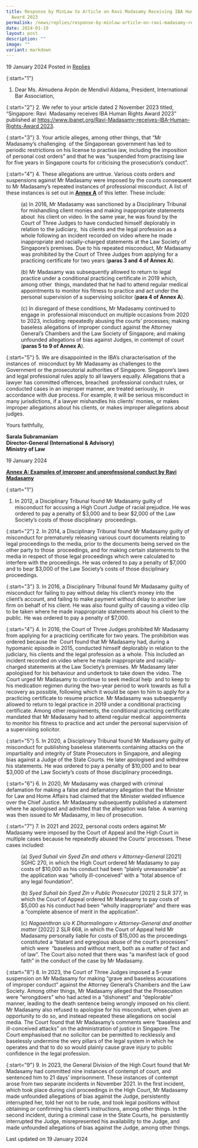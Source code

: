 ```yaml
---
title: Response by MinLaw to Article on Ravi Madasamy Receiving IBA Human Rights
  Award 2023
permalink: /news/replies/response-by-minlaw-article-on-ravi-madasamy-receiving-iba-human-rights-award-2023/
date: 2024-01-19
layout: post
description: ""
image: ""
variant: markdown
---
```

19 January 2024 Posted in [Replies](/news/replies)  

{:start="1"}
1. Dear Ms. Almudena Arpón de Mendívil Aldama, President, International Bar Association,

{:start="2"}
2. We refer to your article dated 2 November 2023 titled, “Singapore: Ravi&nbsp; Madasamy receives IBA Human Rights Award 2023” published at [https://www.ibanet.org/Ravi-Madasamy-receives-IBA-Human-Rights-Award 2023](https://www.ibanet.org/Ravi-Madasamy-receives-IBA-Human-Rights-Award-2023).

{:start="3"}
3. Your article alleges, among other things, that “Mr Madasamy’s challenging&nbsp; of the Singaporean government has led to periodic restrictions on his license to practise law, including the imposition of personal cost orders” and that he was “suspended from practising law for five years in Singapore courts for criticising the prosecution’s conduct”.

{:start="4"}
4. These allegations are untrue. Various costs orders and suspensions against Mr Madasamy were imposed by the courts consequent to Mr Madasamy’s repeated instances of professional misconduct. A list of these instances is set out in <b><u>Annex A</u></b> of this letter. These include:

<p style="margin-left: 40px">
(a) In 2016, Mr Madasamy was sanctioned by a Disciplinary Tribunal for mishandling client monies and making inappropriate statements about&nbsp; his client on video. In the same year, he was found by the Court of Three Judges to have conducted himself deplorably in relation to the judiciary,&nbsp; his clients and the legal profession as a whole following an incident recorded on video where he made inappropriate and racially-charged statements at the Law Society of Singapore’s premises. Due to his repeated misconduct, Mr Madasamy was prohibited by the Court of Three Judges from applying for a practicing certificate for two years (<b>paras 3 and 4 of Annex A</b>).

</p><p style="margin-left: 40px">
(b) Mr Madasamy was subsequently allowed to return to legal practice under a conditional practicing certificate in 2019 which, among other&nbsp; things, mandated that he had to attend regular medical appointments to monitor his fitness to practice and act under the personal supervision of a supervising solicitor (<b>para 4 of Annex A</b>).

</p><p style="margin-left: 40px">
(c) In disregard of these conditions, Mr Madasamy continued to engage in&nbsp; professional misconduct on multiple occasions from 2020 to 2023, including: repeatedly abusing the courts’ processes; making baseless allegations of improper conduct against the Attorney General’s Chambers and the Law Society of Singapore; and making unfounded allegations of bias against Judges, in contempt of court (<b>paras 5 to 9 of Annex A</b>).</p>

{:start="5"}
5. We are disappointed in the IBA’s characterisation of the instances of&nbsp; misconduct by Mr Madasamy as challenges to the Government or the prosecutorial authorities of Singapore. Singapore’s laws and legal professional rules apply to all lawyers equally. Allegations that a lawyer has committed offences, breached&nbsp; professional conduct rules, or conducted cases in an improper manner, are treated seriously, in accordance with due process. For example, it will be serious misconduct in many jurisdictions, if a lawyer mishandles his clients’ monies, or makes improper allegations about his clients, or makes improper allegations about judges.
<br>

Yours faithfully,<br>

<b>Sarala Subramaniam<br>
Director-General (International &amp; Advisory)<br>
Ministry of Law<br></b>

19 January 2024

<b><u>Annex A: Examples of improper and unprofessional conduct by Ravi Madasamy</u></b>

{:start="1"}
1. In 2012, a Disciplinary Tribunal found Mr Madasamy guilty of misconduct for accusing a High Court Judge of racial prejudice. He was ordered to pay a penalty of $3,000 and to bear $2,000 of the Law Society’s costs of those disciplinary&nbsp; proceedings.

{:start="2"}
2. In 2014, a Disciplinary Tribunal found Mr Madasamy guilty of misconduct for prematurely releasing various court documents relating to legal proceedings to the media, prior to the documents being served on the other party to those&nbsp; proceedings, and for making certain statements to the media in respect of those legal proceedings which were calculated to interfere with the proceedings. He was ordered to pay a penalty of $7,000 and to bear $3,000 of the Law Society’s costs of those disciplinary proceedings.&nbsp;

{:start="3"}
3. In 2016, a Disciplinary Tribunal found Mr Madasamy guilty of misconduct for failing to pay without delay his client’s money into the client’s account, and failing to make payment without delay to another law firm on behalf of his client. He was also found guilty of causing a video clip to be taken where he made inappropriate statements about his client to the public. He was ordered to pay a penalty of $7,000.

{:start="4"}
4. In 2016, the Court of Three Judges prohibited Mr Madasamy from applying for a practicing certificate for two years. The prohibition was ordered because the&nbsp; Court found that Mr Madasamy had, during a hypomanic episode in 2015, conducted himself deplorably in relation to the judiciary, his clients and the legal profession as a whole. This included an incident recorded on video where he made inappropriate and racially-charged statements at the Law Society’s premises. Mr Madasamy later apologised for his behaviour and undertook to take down the video. The Court urged Mr Madasamy to continue to seek medical help&nbsp; and to keep to his medication regimen during the two-year period to work towards as full a recovery as possible, following which it would be open to him to apply for a practicing certificate to resume practice. Mr Madasamy was subsequently allowed to return to legal practice in 2019 under a conditional practicing certificate. Among other requirements, the conditional practicing certificate mandated that Mr Madasamy had to attend regular medical&nbsp; appointments to monitor his fitness to practice and act under the personal supervision of a supervising solicitor.

{:start="5"}
5. In 2020, a Disciplinary Tribunal found Mr Madasamy guilty of misconduct for publishing baseless statements containing attacks on the impartiality and integrity of State Prosecutors in Singapore, and alleging bias against a Judge of the State Courts. He later apologised and withdrew his statements. He was ordered to pay a penalty of $10,000 and to bear $3,000 of the Law Society’s costs of those disciplinary proceedings.

{:start="6"}
6. In 2020, Mr Madasamy was charged with criminal defamation for making a false and defamatory allegation that the Minister for Law and Home Affairs had claimed that the Minister wielded influence over the Chief Justice. Mr Madasamy subsequently published a statement where he apologised and admitted that the allegation was false. A warning was then issued to Mr Madasamy, in lieu of prosecution.

{:start="7"}
7. In 2021 and 2022, personal costs orders against Mr Madasamy were imposed by the Court of Appeal and the High Court in multiple cases because he repeatedly abused the Courts’ processes. These cases included:&nbsp;&nbsp;

<p style="margin-left: 40px"> (a) <i>Syed Suhail vin Syed Zin and others v Attorney-General</i> [2021] SGHC 270, in which the High Court ordered Mr Madasamy to pay costs of $10,000 as his conduct had been “plainly unreasonable” as the application was “wholly ill-conceived” with a “total absence of any legal foundation”.</p>

<p style="margin-left: 40px"> (b) <i>Syed Suhail bin Syed Zin v Public Prosecutor</i> [2021] 2 SLR 377, in which the Court of Appeal ordered Mr Madasamy to pay costs of $5,000 as his conduct had been “wholly inappropriate” and there was a “complete absence of merit in the application”.</p>

<p style="margin-left: 40px"> (c) <i>Nagaenthran s/o K Dharmalingam v Attorney-General and another matter</i> [2022] 2 SLR 668, in which the Court of Appeal held Mr Madasamy personally liable for costs of $15,000 as the proceedings constituted a “blatant and egregious abuse of the court’s processes” which were&nbsp; “baseless and without merit, both as a matter of fact and of law”. The Court also noted that there was “a manifest lack of good faith” in the conduct of the case by Mr Madasamy.</p>

{:start="8"}
8. In 2023, the Court of Three Judges imposed a 5-year suspension on Mr Madasamy for making “grave and baseless accusations of improper conduct” against the Attorney General’s Chambers and the Law Society. Among other things, Mr Madasamy alleged that the Prosecution were “wrongdoers” who had acted in a “dishonest” and “deplorable” manner, leading to the death sentence being wrongly imposed on his client. Mr Madasamy also refused to apologise for his misconduct, when given an opportunity to do so, and instead repeated these allegations on social media. The Court found that Mr Madasamy’s comments were “baseless and ill-conceived attacks” on the administration of justice in Singapore. The Court emphasised that no solicitor can be permitted to recklessly and baselessly undermine the very pillars of the legal system in which he operates and that to do so would plainly cause grave injury to public confidence in the legal profession.

{:start="9"}
9. In 2023, the General Division of the High Court found that Mr Madasamy had committed nine instances of contempt of court, and sentenced him to 21 days’ imprisonment. These instances of contempt arose from two separate incidents in November 2021. In the first incident, which took place during civil proceedings in the High Court, Mr Madasamy made unfounded allegations of bias against the Judge, persistently interrupted her, told her not to be rude, and took legal positions without obtaining or confirming his client’s instructions, among other things. In the second incident, during a criminal case in the State Courts, he&nbsp; persistently interrupted the Judge, misrepresented his availability to the Judge, and made unfounded allegations of bias against the Judge, among other things.

  

<p class="right-side-updated">Last updated on 19 January 2024</p>